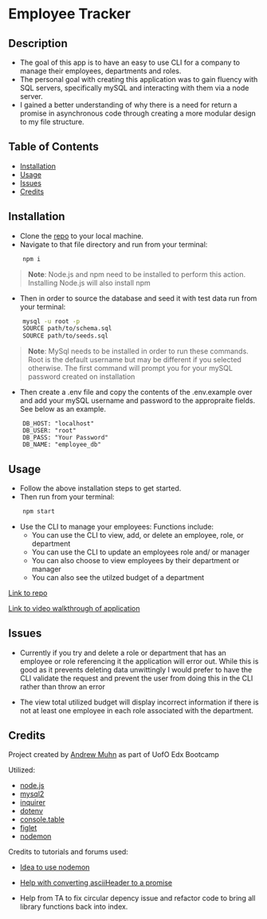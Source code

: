 # Employee Tracker

## Description

- The goal of this app is to have an easy to use CLI for a company to manage their employees, departments and roles.
- The personal goal with creating this application was to gain fluency with SQL servers, specifically mySQL and interacting with them via a node server.
- I gained a better understanding of why there is a need for return a promise in asynchronous code through creating a more modular design to my file structure.

## Table of Contents

- [Installation](#installation)
- [Usage](#usage)
- [Issues](#issues)
- [Credits](#credits)

## Installation

- Clone the [repo](https://github.com/andrewmuhn/employee-tracker) to your local machine.
- Navigate to that file directory and run from your terminal:

```bash
	npm i
```

> **Note**: Node.js and npm need to be installed to perform this action. Installing Node.js will also install npm

- Then in order to source the database and seed it with test data run from your terminal:

```bash
	mysql -u root -p
	SOURCE path/to/schema.sql
	SOURCE path/to/seeds.sql
```

> **Note**: MySql needs to be installed in order to run these commands. Root is the default username but may be different if you selected otherwise. The first command will prompt you for your mySQL password created on installation

- Then create a .env file and copy the contents of the .env.example over and add your mySQL username and password to the appropraite fields. See below as an example.

```env
	DB_HOST: "localhost"
	DB_USER: "root"
	DB_PASS: "Your Password"
	DB_NAME: "employee_db"
```

## Usage

- Follow the above installation steps to get started.
- Then run from your terminal:

```bash
	npm start
```

- Use the CLI to manage your employees: Functions include:
  - You can use the CLI to view, add, or delete an employee, role, or department
  - You can use the CLI to update an employees role and/ or manager
  - You can also choose to view employees by their department or manager
  - You can also see the utilzed budget of a department

[Link to repo](https://github.com/andrewmuhn/employee-tracker)

[Link to video walkthrough of application]()

## Issues

- Currently if you try and delete a role or department that has an employee or role referencing it the application will error out. While this is good as it prevents deleting data unwittingly I would prefer to have the CLI validate the request and prevent the user from doing this in the CLI rather than throw an error

- The view total utilized budget will display incorrect information if there is not at least one employee in each role associated with the department.

## Credits

Project created by [Andrew Muhn](https://github.com/andrewmuhn)
as part of UofO Edx Bootcamp

Utilized:

- [node.js](https://nodejs.org/en/about)
- [mysql2](https://github.com/sidorares/node-mysql2#readme)
- [inquirer](https://github.com/SBoudrias/Inquirer.js#readme)
- [dotenv](https://github.com/motdotla/dotenv#readme)
- [console.table](https://github.com/bahmutov/console.table)
- [figlet](https://github.com/patorjk/figlet.js#readme)
- [nodemon](https://www.npmjs.com/package/nodemon)

Credits to tutorials and forums used:

- [Idea to use nodemon](https://www.youtube.com/watch?v=SccSCuHhOw0&t=218s)
- [Help with converting asciiHeader to a promise](https://stackoverflow.com/questions/69158795/how-to-convert-a-callback-function-to-a-promise)

- Help from TA to fix circular depency issue and refactor code to bring all library functions back into index.
